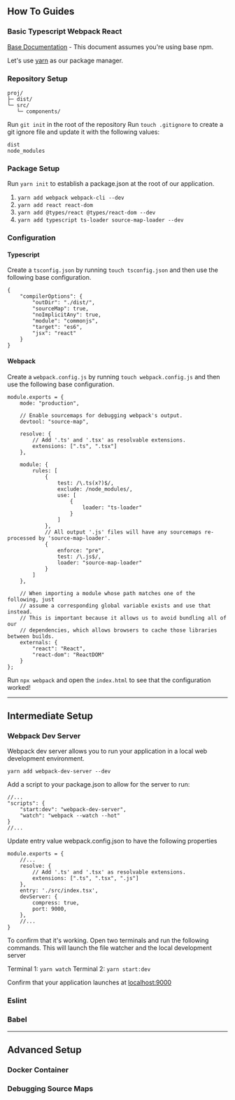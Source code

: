 ## How To Guides

### Basic Typescript Webpack React
[Base Documentation](https://www.typescriptlang.org/docs/handbook/react-&-webpack.html) - This document assumes you're using base npm.

Let's use [yarn](https://yarnpkg.com/) as our package manager.
### Repository Setup
```
proj/
├─ dist/
└─ src/
   └─ components/
```

Run `git init` in the root of the repository
Run `touch .gitignore` to create a git ignore file and update it with the following values:

```
dist
node_modules
```

### Package Setup

Run `yarn init` to establish a package.json at the root of our application.

1. `yarn add webpack webpack-cli --dev`
2. `yarn add react react-dom`
3. `yarn add @types/react @types/react-dom --dev`
4. `yarn add typescript ts-loader source-map-loader --dev`

### Configuration

#### Typescript
Create a `tsconfig.json` by running `touch tsconfig.json` and then use the following base configuration.

```
{
    "compilerOptions": {
        "outDir": "./dist/",
        "sourceMap": true,
        "noImplicitAny": true,
        "module": "commonjs",
        "target": "es6",
        "jsx": "react"
    }
}
```

#### Webpack
Create a `webpack.config.js` by running `touch webpack.config.js` and then use the following base configuration.

```
module.exports = {
    mode: "production",

    // Enable sourcemaps for debugging webpack's output.
    devtool: "source-map",

    resolve: {
        // Add '.ts' and '.tsx' as resolvable extensions.
        extensions: [".ts", ".tsx"]
    },

    module: {
        rules: [
            {
                test: /\.ts(x?)$/,
                exclude: /node_modules/,
                use: [
                    {
                        loader: "ts-loader"
                    }
                ]
            },
            // All output '.js' files will have any sourcemaps re-processed by 'source-map-loader'.
            {
                enforce: "pre",
                test: /\.js$/,
                loader: "source-map-loader"
            }
        ]
    },

    // When importing a module whose path matches one of the following, just
    // assume a corresponding global variable exists and use that instead.
    // This is important because it allows us to avoid bundling all of our
    // dependencies, which allows browsers to cache those libraries between builds.
    externals: {
        "react": "React",
        "react-dom": "ReactDOM"
    }
};
```

Run `npx webpack` and open the `index.html` to see that the configuration worked!

* * *

## Intermediate Setup

### Webpack Dev Server

Webpack dev server allows you to run your application in a local web development environment.

`yarn add webpack-dev-server --dev`

Add a script to your package.json to allow for the server to run:
```
//...
"scripts": {
    "start:dev": "webpack-dev-server",
    "watch": "webpack --watch --hot"
}
//...
```

Update entry value webpack.config.json to have the following properties
```
module.exports = {
    //...
    resolve: {
        // Add '.ts' and '.tsx' as resolvable extensions.
        extensions: [".ts", ".tsx", ".js"]
    },
    entry: './src/index.tsx',
    devServer: {
        compress: true,
        port: 9000,
    },
    //...
}
```

To confirm that it's working. Open two terminals and run the following commands. This will launch the file watcher and the local development server

Terminal 1: `yarn watch`
Terminal 2: `yarn start:dev`

Confirm that your application launches at [localhost:9000](http://localhost:9000)

### Eslint

### Babel

* * *

## Advanced Setup

### Docker Container

### Debugging Source Maps
